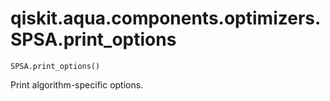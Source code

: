 # qiskit.aqua.components.optimizers.SPSA.print\_options

`SPSA.print_options()`

Print algorithm-specific options.
